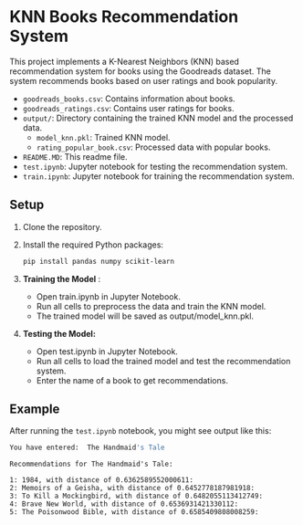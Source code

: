 # KNN Books Recommendation System

This project implements a K-Nearest Neighbors (KNN) based recommendation system for books using the Goodreads dataset. The system recommends books based on user ratings and book popularity.


- `goodreads_books.csv`: Contains information about books.
- `goodreads_ratings.csv`: Contains user ratings for books.
- `output/`: Directory containing the trained KNN model and the processed data.
  - `model_knn.pkl`: Trained KNN model.
  - `rating_popular_book.csv`: Processed data with popular books.
- `README.MD`: This readme file.
- `test.ipynb`: Jupyter notebook for testing the recommendation system.
- `train.ipynb`: Jupyter notebook for training the recommendation system.

## Setup

1. Clone the repository.
2. Install the required Python packages:
   ```sh
   pip install pandas numpy scikit-learn

   ```

3.  **Training the Model** :
    - Open train.ipynb in Jupyter Notebook.
    - Run all cells to preprocess the data and train the KNN model.
    - The trained model will be saved as output/model_knn.pkl.
4. **Testing the Model:**
    - Open test.ipynb in Jupyter Notebook.
    - Run all cells to load the trained model and test the recommendation system.
    - Enter the name of a book to get recommendations.

## Example

After running the `test.ipynb` notebook, you might see output like this:

```python
You have entered:  The Handmaid's Tale
```

```
Recommendations for The Handmaid's Tale:

1: 1984, with distance of 0.6362589552000611:
2: Memoirs of a Geisha, with distance of 0.6452778187981918:
3: To Kill a Mockingbird, with distance of 0.6482055113412749:
4: Brave New World, with distance of 0.6536931421330112:
5: The Poisonwood Bible, with distance of 0.6585409808008259:

```